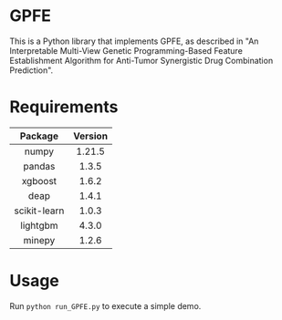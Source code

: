# GPFE
This is a Python library that implements GPFE, as described in "An Interpretable Multi-View Genetic Programming-Based Feature Establishment Algorithm for Anti-Tumor Synergistic Drug Combination Prediction".

# Requirements
Package|Version
:-:|:-:
numpy|1.21.5
pandas|1.3.5
xgboost|1.6.2
deap|1.4.1
scikit-learn|1.0.3
lightgbm|4.3.0
minepy|1.2.6

# Usage
Run `python run_GPFE.py` to execute a simple demo.

